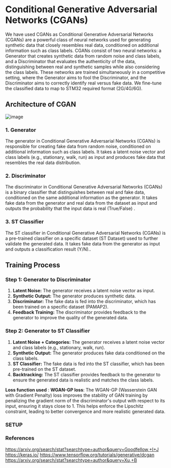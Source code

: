 

# Conditional Generative Adversarial Networks (CGANs)
We have used CGANs as Conditional Generative Adversarial Networks (CGANs) are a powerful class of neural networks used for generating synthetic data that closely resembles real data, conditioned on additional information such as class labels. CGANs consist of two neural networks: a Generator that creates synthetic data from random noise and class labels, and a Discriminator that evaluates the authenticity of the data, distinguishing between real and synthetic samples while also considering the class labels. These networks are trained simultaneously in a competitive setting, where the Generator aims to fool the Discriminator, and the Discriminator aims to correctly identify real versus fake data. We fine-tune the classified data to map to STM32 required format (2G/4G/6G).

## Architecture of CGAN
![image](https://github.com/user-attachments/assets/ec142ce8-5795-4dbf-9290-8f0a3cf8536a)

### 1. Generator
The generator in Conditional Generative Adversarial Networks (CGANs) is responsible for creating fake data from random noise, conditioned on additional information such as class labels. It takes a latent noise vector and class labels (e.g., stationary, walk, run) as input and produces fake data that resembles the real data distribution.

### 2. Discriminator
The discriminator in Conditional Generative Adversarial Networks (CGANs) is a binary classifier that distinguishes between real and fake data, conditioned on the same additional information as the generator.
It takes fake data from the generator and real data from the dataset as input and outputs the probability that the input data is real (True/False) .

### 3. ST Classifier
The ST classifier in Conditional Generative Adversarial Networks (CGANs) is a pre-trained classifier on a specific dataset (ST Dataset) used to further validate the generated data. 
It takes fake data from the generator as input and outputs a classification result (Y/N)..

## Training Process

### Step 1: Generator to Discriminator
1. **Latent Noise:** The generator receives a latent noise vector as input.
2. **Synthetic Output:** The generator produces synthetic data.
3. **Discriminator:** The fake data is fed into the discriminator, which has been trained on a specific dataset (PAMAP2).
4. **Feedback Training:** The discriminator provides feedback to the generator to improve the quality of the generated data.

### Step 2: Generator to ST Classifier
1. **Latent Noise + Categories:** The generator receives a latent noise vector and class labels (e.g., stationary, walk, run).
2. **Synthetic Output:** The generator produces fake data conditioned on the class labels.
3. **ST Classifier:** The fake data is fed into the ST classifier, which has been pre-trained on the ST dataset.
4. **Backtracking:** The ST classifier provides feedback to the generator to ensure the generated data is realistic and matches the class labels.

**Loss function used** : **WGAN-GP loss**:  The WGAN-GP (Wasserstein GAN with Gradient Penalty) loss improves the stability of GAN training by penalizing the gradient norm of the discriminator's output with respect to its input, 
ensuring it stays close to 1. This helps enforce the Lipschitz constraint, leading to better convergence and more realistic generated data.

### SETUP
   

### References
https://arxiv.org/search/stat?searchtype=author&query=Goodfellow,+I+J
https://keras.io/
https://www.tensorflow.org/tutorials/generative/dcgan
https://arxiv.org/search/stat?searchtype=author&query=Xu,+B



